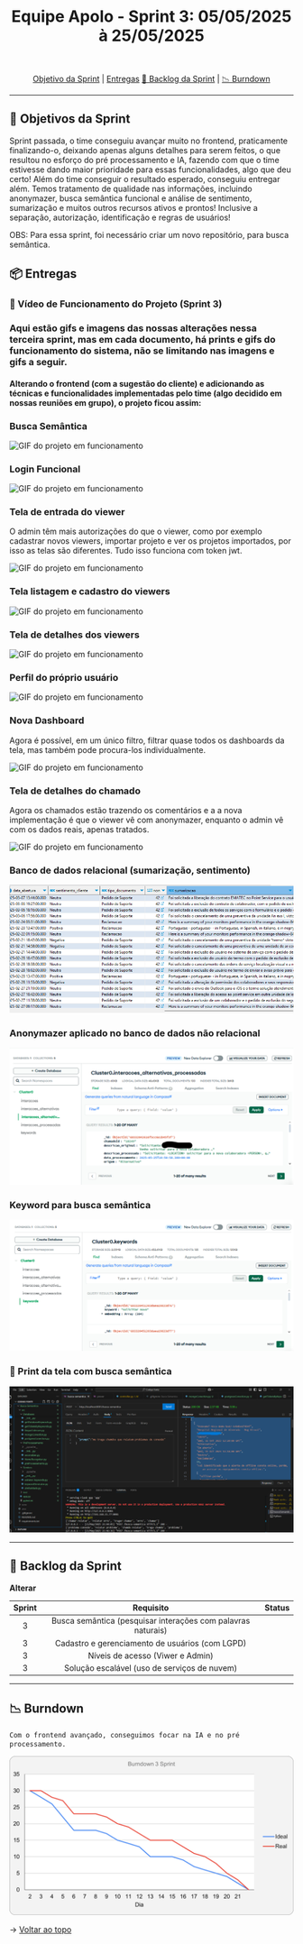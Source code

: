 <h1 align="center"> Equipe Apolo - Sprint 3: 05/05/2025 à 25/05/2025 </h1>

<br id="topo">
<p align="center">
    <a href="#objetivo">Objetivo da Sprint</a>  |  
    <a href="#entrega">Entregas</a>
    <a href="#backlog">📝 Backlog da Sprint</a>  |  
    <a href="#burndown">📉 Burndown</a>
</p>

---

<h2 id="objetivo">🎯 Objetivos da Sprint</h2>

Sprint passada, o time conseguiu avançar muito no frontend, praticamente finalizando-o, deixando apenas alguns detalhes para serem feitos, o que resultou no esforço do pré processamento e IA, fazendo com que o time estivesse dando maior prioridade para essas funcionalidades, algo que deu certo! Além do time conseguir o resultado esperado, conseguiu entregar além. Temos tratamento de qualidade nas informações, incluindo anonymazer, busca semântica funcional e análise de sentimento, sumarização e muitos outros recursos ativos e prontos! Inclusive a separação, autorização, identificação e regras de usuários!

OBS: Para essa sprint, foi necessário criar um novo repositório, para busca semântica.

<span id="entrega">

<h2 id="entregas">📦 Entregas</h2>

### 🎥 Vídeo de Funcionamento do Projeto (Sprint 3)

<h3>Aqui estão gifs e imagens das nossas alterações nessa terceira sprint, mas em cada documento, há prints e gifs do funcionamento do sistema, não se limitando nas imagens e gifs a seguir.</h3>

<h4>Alterando o frontend (com a sugestão do cliente) e adicionando as técnicas e funcionalidades implementadas pelo time (algo decidido em nossas reuniões em grupo), o projeto ficou assim:</h4>
<p align="center">
<h3>Busca Semântica</h3>
  <img src="../assets/sprint3/busca-semantica.gif" alt="GIF do projeto em funcionamento">

<h3>Login Funcional</h3>
  <img src="../assets/sprint3/login.gif" alt="GIF do projeto em funcionamento">

<h3>Tela de entrada do viewer</h3>
<p>O admin têm mais autorizações do que o viewer, como por exemplo cadastrar novos viewers, importar projeto e ver os projetos importados, por isso as telas são diferentes. Tudo isso funciona com token jwt.</p>
  <img src="../assets/sprint3/tela-viewer.gif" alt="GIF do projeto em funcionamento">

<h3>Tela listagem e cadastro do viewers</h3>
  <img src="../assets/sprint3/listagem-viewers.gif" alt="GIF do projeto em funcionamento">

<h3>Tela de detalhes dos viewers</h3>
  <img src="../assets/sprint3/detalhes-viewer.gif" alt="GIF do projeto em funcionamento">

<h3>Perfil do próprio usuário</h3>
  <img src="../assets/sprint3/meu-perfil.gif" alt="GIF do projeto em funcionamento">

<h3>Nova Dashboard</h3>
<p>Agora é possível, em um único filtro, filtrar quase todos os dashboards da tela, mas também pode procura-los individualmente.</p>
  <img src="../assets/sprint3/nova-dashboard-screen.gif" alt="GIF do projeto em funcionamento">

<h3>Tela de detalhes do chamado</h3>
<p>Agora os chamados estão trazendo os comentários e a a nova implementação é que o viewer vê com anonymazer, enquanto o admin vê com os dados reais, apenas tratados.</p>
  <img src="../assets/sprint3/detalhes-chamados.gif" alt="GIF do projeto em funcionamento">

<h3>Banco de dados relacional (sumarização, sentimento)</h3>
  <img src="../assets/sprint3/database.png" alt="Database 1">

<h3>Anonymazer aplicado no banco de dados não relacional</h3>
  <img src="../assets/sprint3/database-anonymazer.png" alt="Database 2">

<h3>Keyword para busca semântica</h3>
  <img src="../assets/sprint3/database-keyword.png" alt="Database 3">
</p>

### 📸 Print da tela com busca semântica

<p align="center">
    <img src="../assets/sprint3/busca-semantica.png" alt="Banco de dados postgreSQL">
</p>

---

<h2 id="backlog">📝 Backlog da Sprint</h2>

**Alterar**
<div align="center">
  
| Sprint | Requisito | Status |
|:------:|:----------:|:------:|
| 3 | Busca semântica (pesquisar interações com palavras naturais) |  |
| 3 | Cadastro e gerenciamento de usuários (com LGPD) |  |
| 3 | Níveis de acesso (Viwer e Admin) |  |
| 3 | Solução escalável (uso de serviços de nuvem) |  |

---

</div>
<h2 id="burndown">📉 Burndown</h2>

    Com o frontend avançado, conseguimos focar na IA e no pré processamento.
<p align="center">
  <img src="../assets/sprint3/burndown.png" alt="Burndown gráfico da Sprint 2">
</p>

→ [Voltar ao topo](#topo)
